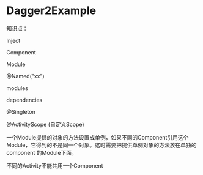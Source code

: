 # Dagger2Example
知识点：

Inject

Component

Module

@Named("xx")

modules

dependencies

@Singleton

@ActivityScope (自定义Scope)

一个Module提供的对象的方法设置成单例，如果不同的Component引用这个Module，它得到的不是同一个对象。这时需要把提供单例对象的方法放在单独的component
的Module下面。

不同的Activity不能共用一个Component
